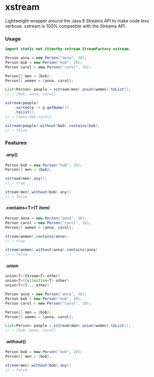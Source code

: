 # xstream
Lightweight wrapper around the Java 8 Streams API to make code less verbose.
xstream is 100% compatible with the Streams API.

### Usage
```java
import static net.itimothy.xstream.StreamFactory.xstream;

Person anna = new Person("anna", 30);
Person bob = new Person("bob", 20);
Person carol = new Person("carol", 10);

Person[] men = {bob};
Person[] women = {anna, carol};

List<Person> people = xstream(men).union(women).toList();
// → [bob, anna, carol]

xstream(people)
    .sorted(p -> p.getName())
    .toList();
// → [anna,bob,carol]

xstream(people).without(bob).contains(bob);
// → false
```
### Features

#### .any()
```java
Person bob = new Person("bob", 20);
Person[] men = {bob};

xstream(men).any();
// → true

stream(men).without(bob).any()
// → false
```

#### .contains&lt;T&gt;(T item)
```java
Person anna = new Person("anna", 30);
Person carol = new Person("carol", 10);
Person[] women = {anna, carol};

stream(women).contains(anna);
// → true

stream(women).without(anna).contains(anna)
// → false
```

#### .union
```java
union<T>(Stream<T> other)
union<T>(Collection<T> other)
union<T>(T... other)
```

```java
Person anna = new Person("anna", 30);
Person bob = new Person("bob", 20);
Person carol = new Person("carol", 10);

Person[] men = {bob};
Person[] women = {anna, carol};

List<Person> people = xstream(men).union(women).toList();
// → [bob, anna, carol]
```

#### .without()
```java
Person bob = new Person("bob", 20);
Person[] men = {bob};

stream(men).without(bob).any()
// → false
```